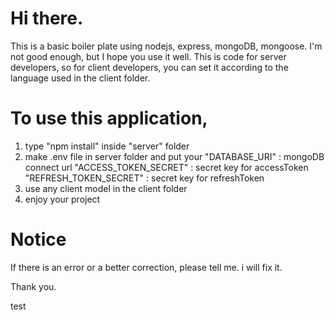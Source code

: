 # Hi there.
This is a basic boiler plate using nodejs, express, mongoDB, mongoose. 
I'm not good enough, but I hope you use it well.
This is code for server developers, so for client developers, you can set it according to the language used in the client folder.

# To use this application, 
1. type "npm install" inside "server" folder 
2. make .env file in server folder and put your
  "DATABASE_URI" : mongoDB connect url
  "ACCESS_TOKEN_SECRET" : secret key for accessToken
  "REFRESH_TOKEN_SECRET" : secret key for refreshToken
3. use any client model in the client folder
4. enjoy your project

# Notice
If there is an error or a better correction, please tell me. i will fix it.

Thank you.

test
